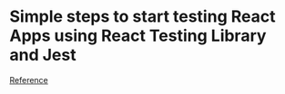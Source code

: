 # Simple steps to start testing React Apps using React Testing Library and Jest

[Reference](https://dev.to/ibrahima92/8-simple-steps-to-start-testing-react-apps-using-react-testing-library-and-jest-3922)
